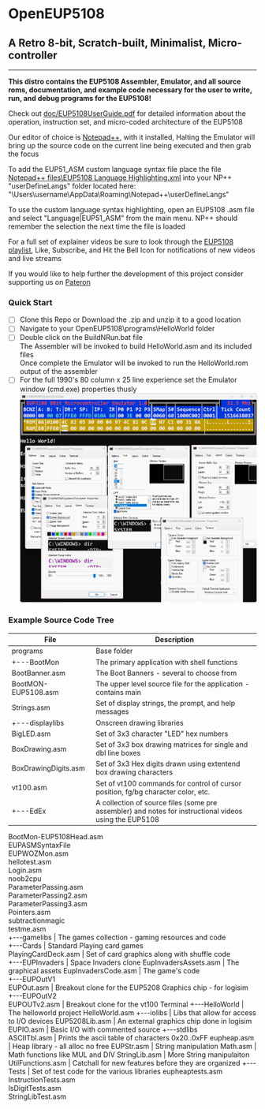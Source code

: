 # OpenEUP5108
## A Retro 8-bit, Scratch-built, Minimalist, Micro-controller
---
**This distro contains the EUP5108 Assembler, Emulator, and all source roms, documentation, and example code necessary for the user to write, run, and debug programs for the EUP5108!**
  
Check out [doc/EUP5108UserGuide.pdf](https://github.com/Emil-DV/OpenEUP5108/blob/main/doc/EUP5108UsersGuide.pdf) for detailed information about the operation, instruction set, and micro-coded architecture of the EUP5108
  
Our editor of choice is [Notepad++](https://notepad-plus-plus.org/), with it installed, Halting the Emulator will bring up the source code on the current line being executed and then grab the focus
  
To add the EUP51_ASM custom language syntax file place the file [Notepad++ files\EUP5108 Language Highlighting.xml](https://github.com/Emil-DV/OpenEUP5108/blob/main/Notepad%2B%2B%20files/EUP5108%20Language%20Highlighting.xml) into your NP++ "userDefineLangs" folder located here: "\Users\username\AppData\Roaming\Notepad++\userDefineLangs"
  
To use the custom language syntax highlighting, open an EUP5108 .asm file and select "Language|EUP51_ASM" from the main menu. NP++ should remember the selection the next time the file is loaded
  
For a full set of explainer videos be sure to look through the [EUP5108 playlist](https://www.youtube.com/playlist?list=PLutzSUqCeqd2JNwKN7Za1qZU8AJ8HDwoR), Like, Subscribe, and Hit the Bell Icon for notifications of new videos and live streams
  
If you would like to help further the development of this project consider supporting us on [Pateron](https://www.patreon.com/eunumpluribus)

### Quick Start 

- [ ] Clone this Repo or Download the .zip and unzip it to a good location
- [ ] Navigate to your OpenEUP5108\programs\HelloWorld folder
- [ ] Double click on the BuildNRun.bat file  
      The Assembler will be invoked to build HelloWorld.asm and its included files  
      Once complete the Emulator will be invoked to run the HelloWorld.rom output of the assembler  
- [ ] For the full 1990's 80 column x 25 line experience set the Emulator window (cmd.exe) properties thusly
      ![img/cmd.exe_ Properties.png](https://github.com/Emil-DV/OpenEUP5108/blob/main/img/cmd.exe_%20Properties.png)

### Example Source Code Tree

| File | Description |
| ----------- | ----------- |
programs | Base folder
+---BootMon|The primary application with shell functions   
BootBanner.asm|The Boot Banners - several to choose from  
BootMON-EUP5108.asm|The upper level source file for the application - contains main  
Strings.asm | Set of display strings, the prompt, and help messages  
+---displaylibs | Onscreen drawing libraries  
BigLED.asm | Set of 3x3 character "LED" hex numbers  
BoxDrawing.asm | Set of 3x3 box drawing matrices for single and dbl line boxes   
BoxDrawingDigits.asm | Set of 3x3 Hex digits drawn using extentend box drawing characters  
vt100.asm | Set of vt100 commands for control of cursor position, fg/bg character color, etc.  
+---EdEx | A collection of source files (some pre assembler) and notes for instructional videos using the EUP5108
BootMon-EUP5108Head.asm  
EUPASMSyntaxFile  
EUPWOZMon.asm  
hellotest.asm  
Login.asm  
noob2cpu  
ParameterPassing.asm  
ParameterPassing2.asm  
ParameterPassing3.asm  
Pointers.asm  
subtractionmagic  
testme.asm  
+---gamelibs | The games collection - gaming resources and code  
+---Cards | Standard Playing card games  
PlayingCardDeck.asm | Set of card graphics along with shuffle code  
+---EUPInvaders | Space Invaders clone
EupInvadersAssets.asm | The graphical assets
EupInvadersCode.asm | The game's code  
+---EUPOutV1  
EUPOut.asm | Breakout clone for the EUP5208 Graphics chip - for logisim
+---EUPOutV2  
EUPOUTv2.asm | Breakout clone for the vt100 Terminal
+---HelloWorld | The helloworld project
HelloWorld.asm 
+---iolibs | Libs that allow for access to I/O devices
EUP5208Lib.asm | An external graphics chip done in logisim
EUPIO.asm | Basic I/O with commented source
+---stdlibs  
ASCIITbl.asm | Prints the ascii table of characters 0x20..0xFF
eupheap.asm  | Heap library - all alloc no free
EUPStr.asm | String manipulation
Math.asm  | Math functions like MUL and DIV
StringLib.asm | More String manipulaiton
UtilFunctions.asm | Catchall for new features before they are organized
+---Tests | Set of test code for the various libraries
eupheaptests.asm  
InstructionTests.asm  
IsDigitTests.asm  
StringLibTest.asm  
